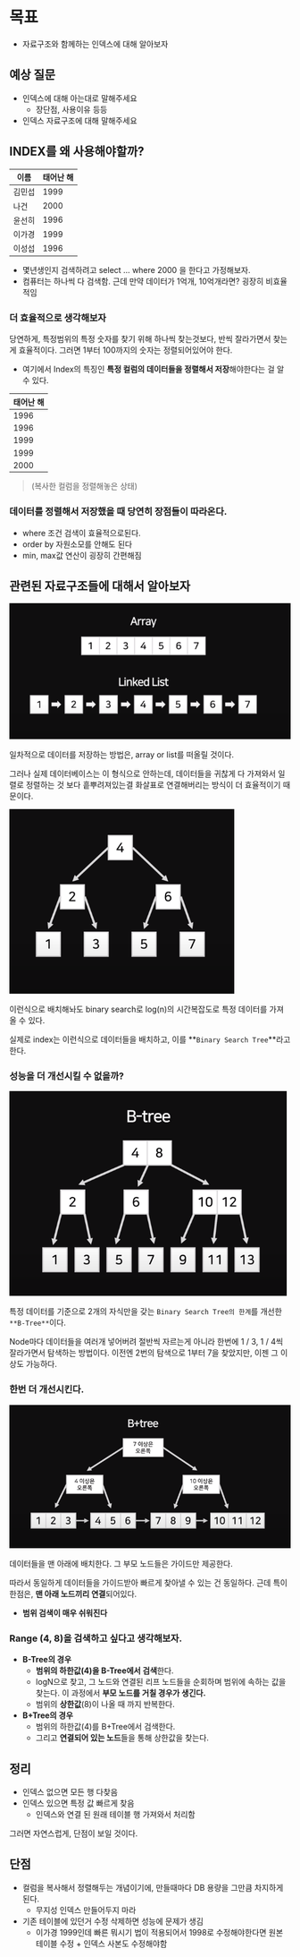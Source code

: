 # 목표

- 자료구조와 함께하는 인덱스에 대해 알아보자

## 예상 질문

- 인덱스에 대해 아는대로 말해주세요
  - 장단점, 사용이유 등등
- 인덱스 자료구조에 대해 말해주세요

## INDEX를 왜 사용해야할까?

| 이름   | 태어난 해 |
| ------ | --------- |
| 김민섭 | 1999      |
| 나건   | 2000      |
| 윤선히 | 1996      |
| 이가경 | 1999      |
| 이성섭 | 1996      |

- 몇년생인지 검색하려고 select … where 2000 을 한다고 가정해보자.
- 컴퓨터는 하나씩 다 검색함. 근데 만약 데이터가 1억개, 10억개라면? 굉장히 비효율적임

### 더 효율적으로 생각해보자

당연하게, 특정범위의 특정 숫자를 찾기 위해 하나씩 찾는것보다, 반씩 잘라가면서 찾는게 효율적이다. 그러면 1부터 100까지의 숫자는 정렬되어있어야 한다.

- 여기에서 Index의 특징인 **특정 컬럼의 데이터들을 정렬해서 저장**해야한다는 걸 알 수 있다.

| 태어난 해 |
| --------- |
| 1996      |
| 1996      |
| 1999      |
| 1999      |
| 2000      |

> (복사한 컬럼을 정렬해놓은 상태)

### 데이터를 정렬해서 저장했을 때 당연히 장점들이 따라온다.

- where 조건 검색이 효율적으로된다.
- order by 자원소모를 안해도 된다
- min, max값 연산이 굉장히 간편해짐

## 관련된 자료구조들에 대해서 알아보자

![Untitled](<./img/Untitled%20(7).png>)

일차적으로 데이터를 저장하는 방법은, array or list를 떠올릴 것이다.

그러나 실제 데이터베이스는 이 형식으로 안하는데, 데이터들을 귀찮게 다 가져와서 일렬로 정렬하는 것 보다 흩뿌려져있는결 화살표로 연결해버리는 방식이 더 효율적이기 때문이다.

![Untitled](<./img/Untitled%20(7.5).png>)

이런식으로 배치해놔도 binary search로 log(n)의 시간복잡도로 특정 데이터를 가져올 수 있다.

실제로 index는 이런식으로 데이터들을 배치하고, 이를 **`Binary Search Tree`**라고 한다.

### 성능을 더 개선시킬 수 없을까?

![Untitled](<./img/Untitled%20(8).png>)

특정 데이터를 기준으로 2개의 자식만을 갖는 `Binary Search Tree의 한계`를 개선한 `**B-Tree**`이다.

Node마다 데이터들을 여러개 넣어버려 절반씩 자르는게 아니라 한번에 1 / 3, 1 / 4씩 잘라가면서 탐색하는 방법이다. 이전엔 2번의 탐색으로 1부터 7을 찾았지만, 이젠 그 이상도 가능하다.

### 한번 더 개선시킨다.

![Untitled](<./img/Untitled%20(9).png>)

데이터들을 맨 아래에 배치한다. 그 부모 노드들은 가이드만 제공한다.

따라서 동일하게 데이터들을 가이드받아 빠르게 찾아낼 수 있는 건 동일하다. 근데 특이한점은, **맨 아래 노드끼리 연결**되어있다.

- **범위 검색이 매우 쉬워진다**

### Range (4, 8)을 검색하고 싶다고 생각해보자.

- **B-Tree의 경우**
  - **범위의 하한값(4)을 B-Tree에서 검색**한다.
  - logN으로 찾고, 그 노드와 연결된 리프 노드들을 순회하며 범위에 속하는 값을 찾는다. 이 과정에서 **부모 노드를 거칠 경우가 생긴다.**
  - 범위의 **상한값**(8)이 나올 때 까지 반복한다.
- **B+Tree의 경우**
  - 범위의 하한값(4)를 B+Tree에서 검색한다.
  - 그리고 **연결되어 있는 노드**들을 통해 상한값을 찾는다.

## 정리

- 인덱스 없으면 모든 행 다찾음
- 인덱스 있으면 특정 값 빠르게 찾음
  - 인덱스와 연결 된 원래 테이블 행 가져와서 처리함

그러면 자연스럽게, 단점이 보일 것이다.

## 단점

- 컬럼을 복사해서 정렬해두는 개념이기에, 만들때마다 DB 용량을 그만큼 차지하게 된다.
  - 무지성 인덱스 만들어두지 마라
- 기존 테이블에 있던거 수정 삭제하면 성능에 문제가 생김
  - 이가경 1999인데 빠른 뭐시기 법이 적용되어서 1998로 수정해야한다면 원본 테이블 수정 + 인덱스 사본도 수정해야함
